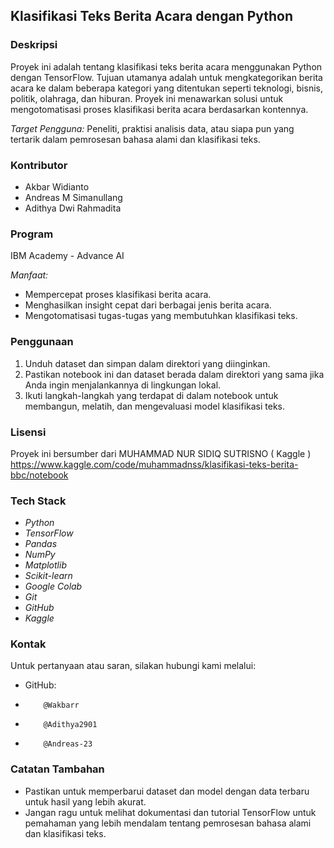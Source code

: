 ## Klasifikasi Teks Berita Acara dengan Python

### Deskripsi
Proyek ini adalah tentang klasifikasi teks berita acara menggunakan Python dengan TensorFlow. Tujuan utamanya adalah untuk mengkategorikan berita acara ke dalam beberapa kategori yang ditentukan seperti teknologi, bisnis, politik, olahraga, dan hiburan. Proyek ini menawarkan solusi untuk mengotomatisasi proses klasifikasi berita acara berdasarkan kontennya.

*Target Pengguna:* Peneliti, praktisi analisis data, atau siapa pun yang tertarik dalam pemrosesan bahasa alami dan klasifikasi teks.

### Kontributor
- Akbar Widianto
- Andreas M Simanullang
- Adithya Dwi Rahmadita

### Program
IBM Academy - Advance AI

*Manfaat:*
- Mempercepat proses klasifikasi berita acara.
- Menghasilkan insight cepat dari berbagai jenis berita acara.
- Mengotomatisasi tugas-tugas yang membutuhkan klasifikasi teks.

### Penggunaan
1. Unduh dataset dan simpan dalam direktori yang diinginkan.
2. Pastikan notebook ini dan dataset berada dalam direktori yang sama jika Anda ingin menjalankannya di lingkungan lokal.
3. Ikuti langkah-langkah yang terdapat di dalam notebook untuk membangun, melatih, dan mengevaluasi model klasifikasi teks.

### Lisensi
Proyek ini bersumber dari MUHAMMAD NUR SIDIQ SUTRISNO ( Kaggle )
https://www.kaggle.com/code/muhammadnss/klasifikasi-teks-berita-bbc/notebook

### Tech Stack
- *Python*
- *TensorFlow*
- *Pandas*
- *NumPy*
- *Matplotlib*
- *Scikit-learn*
- *Google Colab*
- *Git*
- *GitHub*
- *Kaggle*

### Kontak
Untuk pertanyaan atau saran, silakan hubungi kami melalui:
- GitHub:
-         @Wakbarr
-         @Adithya2901
-         @Andreas-23

### Catatan Tambahan
- Pastikan untuk memperbarui dataset dan model dengan data terbaru untuk hasil yang lebih akurat.
- Jangan ragu untuk melihat dokumentasi dan tutorial TensorFlow untuk pemahaman yang lebih mendalam tentang pemrosesan bahasa alami dan klasifikasi teks.

